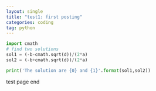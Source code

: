 ```yaml
---
layout: single
title: "test1: first posting"
categories: coding
tag: python
---
```


```python 
import cmath
# find two solutions
sol1 = (-b-cmath.sqrt(d))/(2*a)
sol2 = (-b+cmath.sqrt(d))/(2*a)

print('The solution are {0} and {1}'.format(sol1,sol2))
```
test page end